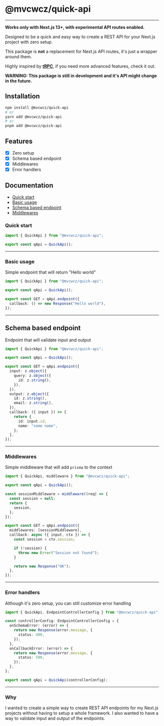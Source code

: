 # @mvcwcz/quick-api

---

**Works only with Next.js 13+, with experimental API routes enabled.**

Designed to be a quick and easy way to create a REST API for your Next.js project with zero setup.

This package is **not** a replacement for Next.js API routes, it's just a wrapper around them.

Highly inspired by **[tRPC](https://github.com/trpc/trpc)**, if you need more advanced features, check it out.

**WARNING: This package is still in development and it's API might change in the future.**

## Installation

```bash
npm install @mvcwcz/quick-api
# or
yarn add @mvcwcz/quick-api
# or
pnpm add @mvcwcz/quick-api
```

## Features

- [x] Zero setup
- [x] Schema based endpoint
- [x] Middlewares
- [x] Error handlers

## Documentation

- [Quick start](#quick-start)
- [Basic usage](#basic-usage)
- [Schema based endpoint](#schema-based-endpoint)
- [Middlewares](#middlewares)

### Quick start

```ts
import { QuickApi } from "@mvcwcz/quick-api";

export const qApi = QuickApi();
```

---

### Basic usage

Simple endpoint that will return "Hello world"

```ts
import { QuickApi } from "@mvcwcz/quick-api";

export const qApi = QuickApi();

export const GET = qApi.endpoint({
  callback: () => new Response("Hello world"),
});
```

---

## Schema based endpoint

Endpoint that will validate input and output

```ts
import { QuickApi } from "@mvcwcz/quick-api";

export const qApi = QuickApi();

export const GET = qApi.endpoint({
  input: z.object({
    query: z.object({
      id: z.string(),
    }),
  }),
  output: z.object({
    id: z.string(),
    email: z.string(),
  }),
  callback: ({ input }) => {
    return {
      id: input.id,
      name: "some name",
    };
  },
});
```

---

### Middlewares

Simple middleware that will add `prisma` to the context

```ts
import { QuickApi, middleware } from "@mvcwcz/quick-api";

export const qApi = QuickApi();

const sessionMiddleware = middleware((req) => {
  const session = null;
  return {
    session,
  };
});

export const GET = qApi.endpoint({
  middlewares: [sessionMiddleware],
  callback: async ({ input, ctx }) => {
    const session = ctx.session;

    if (!session) {
      throw new Error("Session not found");
    }

    return new Response("OK");
  },
});
```

---

### Error handlers

Although it's zero setup, you can still customize error handling

```ts
import { QuickApi, EndpointControllerConfig } from "@mvcwcz/quick-api";

const controllerConfig: EndpointControllerConfig = {
  onSchemaError: (error) => {
    return new Response(error.message, {
      status: 400,
    });
  },
  onCallbackError: (error) => {
    return new Response(error.message, {
      status: 500,
    });
  },
};

export const qApi = QuickApi(controllerConfig);
```

---

### Why

I wanted to create a simple way to create REST API endpoints for my Next.js projects without having to setup a whole
framework. I also wanted to have a way to validate input and output of the endpoints.
